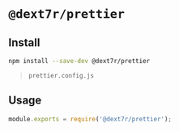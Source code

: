 # `@dext7r/prettier`

## Install

```bash
npm install --save-dev @dext7r/prettier
```

> `prettier.config.js`

## Usage

```prettier.config.js
module.exports = require('@dext7r/prettier');
```
